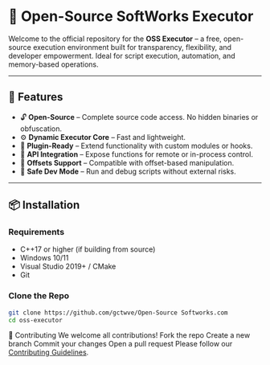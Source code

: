 # 🧠 Open-Source SoftWorks Executor

Welcome to the official repository for the **OSS Executor** – a free, open-source execution environment built for transparency, flexibility, and developer empowerment. Ideal for script execution, automation, and memory-based operations. 

---

## 🚀 Features

- 🔓 **Open-Source** – Complete source code access. No hidden binaries or obfuscation.
- ⚙️ **Dynamic Executor Core** – Fast and lightweight.
- 🧩 **Plugin-Ready** – Extend functionality with custom modules or hooks.
- 📡 **API Integration** – Expose functions for remote or in-process control.
- 📍 **Offsets Support** – Compatible with offset-based manipulation.
- 🧪 **Safe Dev Mode** – Run and debug scripts without external risks.

---

## 📦 Installation

### Requirements
- C++17 or higher (if building from source)
- Windows 10/11
- Visual Studio 2019+ / CMake
- Git

### Clone the Repo

```bash
git clone https://github.com/gctwve/Open-Source Softworks.com
cd oss-executor

```
🤝 Contributing
We welcome all contributions!
Fork the repo
Create a new branch
Commit your changes
Open a pull request
Please follow our [Contributing Guidelines](https://github.com/gctwve/Open-Source-Softworks-/blob/main/ContributingGuidelines.md).
